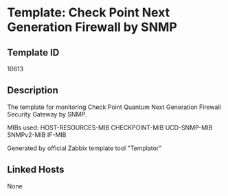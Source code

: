 # Template: Check Point Next Generation Firewall by SNMP

## Template ID
10613

## Description
The template for monitoring Check Point Quantum Next Generation Firewall Security Gateway by SNMP.

MIBs used:
HOST-RESOURCES-MIB
CHECKPOINT-MIB
UCD-SNMP-MIB
SNMPv2-MIB
IF-MIB

Generated by official Zabbix template tool "Templator"

## Linked Hosts
None

